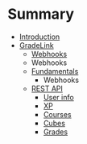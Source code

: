 # Summary

* [Introduction](README.md)
* [GradeLink](rest_api.md)
   * [Webhooks](webhooks.md)
   * Webhooks
   * [Fundamentals](fundamentals.md)
       * Webhooks
   * [REST API](actions.md)
       * [User info](user_info.md)
       * [XP](xp.md)
       * [Courses](courses.md)
       * [Cubes](cubes.md)
       * [Grades](grades.md)

